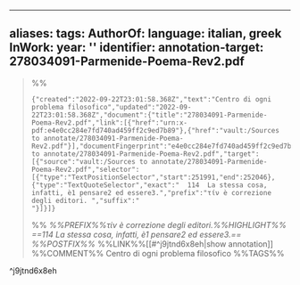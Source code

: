 
---
aliases: 
tags: 
AuthorOf: 
language: italian, greek
InWork: 
year: ''
identifier: 
annotation-target: 278034091-Parmenide-Poema-Rev2.pdf
---


>%%
>```annotation-json
>{"created":"2022-09-22T23:01:58.368Z","text":"Centro di ogni problema filosofico","updated":"2022-09-22T23:01:58.368Z","document":{"title":"278034091-Parmenide-Poema-Rev2.pdf","link":[{"href":"urn:x-pdf:e4e0cc284e7fd740ad459ff2c9ed7b89"},{"href":"vault:/Sources to annotate/278034091-Parmenide-Poema-Rev2.pdf"}],"documentFingerprint":"e4e0cc284e7fd740ad459ff2c9ed7b89"},"uri":"vault:/Sources to annotate/278034091-Parmenide-Poema-Rev2.pdf","target":[{"source":"vault:/Sources to annotate/278034091-Parmenide-Poema-Rev2.pdf","selector":[{"type":"TextPositionSelector","start":251991,"end":252046},{"type":"TextQuoteSelector","exact":"  114  La stessa cosa, infatti, è1 pensare2 ed essere3.","prefix":"τίν è correzione degli editori. ","suffix":"                                "}]}]}
>```
>%%
>*%%PREFIX%%τίν è correzione degli editori.%%HIGHLIGHT%% ==114  La stessa cosa, infatti, è1 pensare2 ed essere3.== %%POSTFIX%%*
>%%LINK%%[[#^j9jtnd6x8eh|show annotation]]
>%%COMMENT%%
>Centro di ogni problema filosofico
>%%TAGS%%
>
^j9jtnd6x8eh
